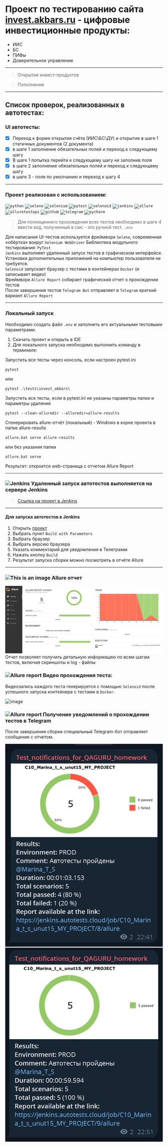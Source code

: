 # Проект по тестированию сайта [invest.akbars.ru](https://invest.akbars.ru/) - цифровые инвестиционные продукты:
- ИИС
- БС
- ПИФы
- Доверительное управление
----
> Открытие инвест-продуктов  

> Пополнение

----

## Список проверок, реализованных в автотестах:

### UI автотесты:

- [x] Переход к форме открытия счёта (ИИС\БС\ДУ) и открытие в шаге 1 статичных документов (2 документа)
- [x] в шаге 1 заполнение обязательных полей и переход к следующему шагу
- [x] В шаге 1 попытка перейти к следующему шагу не заполнив поля
- [x] в шаге 2 заполнение обязательных полей и переход к следующему шагу
- [x] в шаге 3 - поля по умолчанию и переход к шагу 4

----

### Проект реализован с использованием:

<p  align="left">
<code><img width="5%" title="python" src="https://github.com/temirkhanovams/temirkhanovams/tree/main/icons/python.png"></code>
<code><img width="5%" title="selene" src="https://github.com/temirkhanovams/temirkhanovams/tree/main/icons/selene.png"></code>
<code><img width="5%" title="selenium" src="https://github.com/temirkhanovams/temirkhanovams/tree/main/icons/selenium.png"></code>
<code><img width="5%" title="pytest" src="https://github.com/temirkhanovams/temirkhanovams/tree/main/icons/pytest.png"></code>
<code><img width="5%" title="selenoid" src="https://github.com/temirkhanovams/temirkhanovams/tree/main/icons/selenoid.png"></code>
<code><img width="5%" title="jenkins" src="https://github.com/temirkhanovams/temirkhanovams/tree/main/icons/jenkins.png"></code>
<code><img width="5%" title="allure" src="https://github.com/temirkhanovams/temirkhanovams/tree/main/icons/allure_report.png"></code>
<code><img width="5%" title="alluretestops" src="https://github.com/temirkhanovams/temirkhanovams/tree/main/icons/allure_testops.png"></code>
<code><img width="5%" title="github" src="https://github.com/temirkhanovams/temirkhanovams/tree/main/icons/github.png"></code>  
<code><img width="5%" title="telegram" src="https://github.com/temirkhanovams/temirkhanovams/tree/main/icons/telegram.png"></code>   
<code><img width="5%" title="pycharm" src="https://github.com/temirkhanovams/temirkhanovams/tree/main/icons/pycharml.png"></code>  


> Для полноценного прохождения всех тестов необходимо в шаге 4 ввести код, полученный в смс - это ручной тест.
`.env`
>
Для написания UI-тестов используется фреймворк `Selene`, современная «обёртка» вокруг `Selenium WebDriver`
Библиотека модульного тестирования: `PyTest`  
`Jenkins` выполняет удаленный запуск тестов в графическом интерфейсе. Установки дополнительных приложений на компьютер
пользователя не требуется.  
`Selenoid` запускает браузер с тестами в контейнерах `Docker` (и записывает видео)  
Фреймворк `Allure Report` собирает графический отчет о прохождении тестов  
После завершения тестов `Telegram Bot` отправляет в `Telegram` краткий вариант `Allure Report`

----

### Локальный запуск

Необходимо создать файл `.env` и заполнить его актуальными тестовыми параметрами.

1) Скачать проект и открыть в IDE
2) Для локального запуска необходимо выполнить команду в терминале:

Запустить все тесты через консоль, если настроен pytest.ini

```commandline
pytest
```
или
```commandline
pytest .\tests\invest_akbars\ 
```
Запустить все тесты, если в pytest.ini не указаны параметры папки и параметры удаления
```commandline
pytest --clean-alluredir --alluredir=allure-results
```
Сгенерировать allure-отчёт (локальный) - Windows в корне проекта в папке allure-results
```commandline
allure.bat serve allure-results
```
или без указания папки
```commandline
allure.bat serve
```

Результат: откроется web-страница с отчетом Allure Report

----

### <img width="3%" title="Jenkins" src="https://cdn.jsdelivr.net/gh/devicons/devicon@latest/icons/jenkins/jenkins-original.svg"> Удаленный запуск автотестов выполняется на сервере Jenkins

> <a target="_blank" href="https://jenkins.autotests.cloud/job/C10_Marina_t_s_unut15_MY_PROJECT">Ссылка на проект в
> Jenkins</a>

----


#### Для запуска автотестов в Jenkins

1. Открыть <a target="_blank" href="https://jenkins.autotests.cloud/job/C10_Marina_t_s_unut15_MY_PROJECT">проект</a>
2. Выбрать пункт `Build with Parameters`
3. Выбрать браузер
4. Выбрать версию браузера
4. Указать комментарий для уведомления в Телеграмм
5. Нажать кнопку `Build`
6. Результат запуска сборки можно посмотреть в отчёте Allure



----
### ![This is an image](https://github.com/temirkhanovams/temirkhanovams/tree/main/icons/allure_report.png) Allure отчет

![image_Allure_Report_test](images/Allure_Report_test.png)
Отчет позволяет получить детальную информацию по всем шагам тестов, включая скриншоты и log - файлы


### <img width="3%" title="Allure report" src="https://github.com/temirkhanovams/temirkhanovams/tree/main/icons/selenoid.png"> Видео прохождения теста:

Видеозапись каждого теста генерируется с помощью `Selenoid` после успешного запуска контейнера c тестами в `Docker`.

![image](https://github.com/temirkhanovams/temirkhanovams/tree/main/video/step3.gif)

### <img width="3%" title="Allure report" src="https://github.com/temirkhanovams/temirkhanovams/tree/main/icons/telegram.png"> Получение уведомлений о прохождении тестов в Telegram

После завершения сборки специальный Telegram-бот отправляет сообщение с отчетом.

![image](/images/telegram_report_1.png)
![image](/images/telegram_report_2.png)
